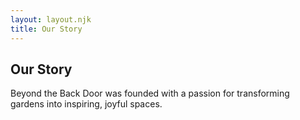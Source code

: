 ```yaml
---
layout: layout.njk
title: Our Story
---
```


<h2>Our Story</h2>
<p>Beyond the Back Door was founded with a passion for transforming gardens into inspiring, joyful spaces.</p>
